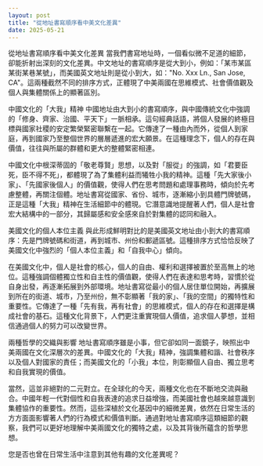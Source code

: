 ```yaml
---
layout: post
title: "從地址書寫順序看中美文化差異"
date: 2025-05-21
---
```

從地址書寫順序看中美文化差異
當我們書寫地址時，一個看似微不足道的細節，卻能折射出深刻的文化差異。中文地址的書寫順序是從大到小，例如：「某市某區某街某巷某號」，而美國英文地址則是從小到大，如："No. Xxx Ln., San Jose, CA"。這兩種截然不同的排序方式，正體現了中美兩國在思維模式、社會價值觀及個人與集體關係上的顯著區別。

中國文化的「大我」精神
中國地址由大到小的書寫順序，與中國傳統文化中強調的「修身、齊家、治國、平天下」一脈相承。這句經典話語，將個人發展的終極目標與國家社稷的安定繁榮緊密聯繫在一起。它傳達了一種由內而外，從個人到家庭，再到國家乃至整個世界的層層遞進的宏大願景。在這種理念下，個人的存在與價值，往往與所屬的群體和更大的整體緊密相連。

中國文化中根深蒂固的「敬老尊賢」思想，以及對「服從」的強調，如「君要臣死，臣不得不死」，都體現了為了集體利益而犧牲小我的精神。這種「先大家後小家」、「先國家後個人」的價值觀，使得人們在思考問題和處理事務時，傾向於先考慮整體，再關注個體。地址書寫從國家、省份、城市，逐漸縮小到具體門牌號碼，正是這種「大我」精神在生活細節中的體現。它潛意識地提醒著人們，個人是社會宏大結構中的一部分，其歸屬感和安全感來自於對集體的認同和融入。

美國文化的個人本位主義
與此形成鮮明對比的是美國英文地址由小到大的書寫順序：先是門牌號碼和街道，再到城市、州份和郵遞區號。這種排序方式恰恰反映了美國文化中強烈的「個人本位主義」和「自我中心」傾向。

在美國文化中，個人是社會的核心，個人的自由、權利和選擇被置於至高無上的地位。這種強調個體獨立性和自主性的價值觀，使得人們在表達和思考時，習慣於從自身出發，再逐漸拓展到外部環境。地址書寫從最小的個人居住單位開始，再擴展到所在的街道、城市，乃至州份，無不彰顯著「我的家」、「我的空間」的獨特性和重要性。它傳達了一種「先有我，再有社會」的思維模式，個人的存在和選擇是構成社會的基石。這種文化背景下，人們更注重實現個人價值，追求個人夢想，並相信通過個人的努力可以改變世界。

兩種哲學的交織與影響
地址書寫順序雖是小事，但它卻如同一面鏡子，映照出中美兩國在文化深層次的差異。中國文化的「大我」精神，強調集體和諧、社會秩序以及個人對國家的責任；而美國文化的「小我」本位，則彰顯個人自由、獨立思考和自我實現的價值。

當然，這並非絕對的二元對立。在全球化的今天，兩種文化也在不斷地交流與融合。中國年輕一代對個性和自我表達的追求日益增強，而美國社會也越來越意識到集體協作的重要性。然而，這些深植於文化基因中的細微差異，依然在日常生活的方方面面影響著人們的行為模式和價值判斷。通過對地址書寫順序這類細節的觀察，我們可以更好地理解中美兩國文化的獨特之處，以及其背後所蘊含的哲學思想。

您是否也曾在日常生活中注意到其他有趣的文化差異呢？